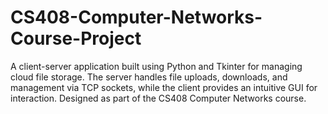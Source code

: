 # CS408-Computer-Networks-Course-Project
A client-server application built using Python and Tkinter for managing cloud file storage. The server handles file uploads, downloads, and management via TCP sockets, while the client provides an intuitive GUI for interaction. Designed as part of the CS408 Computer Networks course.
